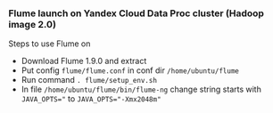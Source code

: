 ### Flume launch on Yandex Cloud Data Proc cluster (Hadoop image 2.0) 
Steps to use Flume on 
- Download Flume 1.9.0 and extract
- Put config `flume/flume.conf` in conf dir `/home/ubuntu/flume`
- Run command `. flume/setup_env.sh`
- In file `/home/ubuntu/flume/bin/flume-ng` change string starts
with `JAVA_OPTS="` to `JAVA_OPTS="-Xmx2048m"`